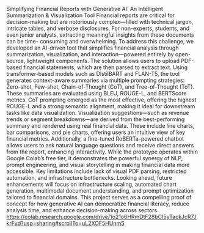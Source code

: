 Simplifying Financial Reports with Generative AI: An Intelligent Summarization
& Visualization Tool
Financial reports are critical for decision-making but are notoriously complex—filled with
technical jargon, intricate tables, and verbose disclosures. For non-experts, students, and
even junior analysts, extracting meaningful insights from these documents can be time-
consuming and overwhelming. To address this challenge, we developed an AI-driven tool that
simplifies financial analysis through summarization, visualization, and interaction—powered
entirely by open-source, lightweight components.
The solution allows users to upload PDF-based financial statements, which are then parsed
to extract text. Using transformer-based models such as DistilBART and FLAN-T5, the tool
generates context-aware summaries via multiple prompting strategies: Zero-shot, Few-shot,
Chain-of-Thought (CoT), and Tree-of-Thought (ToT). These summaries are evaluated using
BLEU, ROUGE-L, and BERTScore metrics. CoT prompting emerged as the most effective,
offering the highest ROUGE-L and a strong semantic alignment, making it ideal for
downstream tasks like data visualization.
Visualization suggestions—such as revenue trends or segment breakdowns—are derived
from the best-performing summary and rendered using real financial data. These include line
charts, bar comparisons, and pie charts, offering users an intuitive view of key financial
metrics. Additionally, a fine-tuned RoBERTa-powered chatbot allows users to ask natural
language questions and receive direct answers from the report, enhancing interactivity.
While the prototype operates within Google Colab’s free tier, it demonstrates the powerful
synergy of NLP, prompt engineering, and visual storytelling in making financial data more
accessible. Key limitations include lack of visual PDF parsing, restricted automation, and
infrastructure bottlenecks.
Looking ahead, future enhancements will focus on infrastructure scaling, automated chart
generation, multimodal document understanding, and prompt optimization tailored to financial
domains. This project serves as a compelling proof of concept for how generative AI can
democratize financial literacy, reduce analysis time, and enhance decision-making across
sectors. https://colab.research.google.com/drive/1o21o6HRmDtF28bCI5yTackJcR7JkrFud?usp=sharing#scrollTo=uL2XOF5HUnmS
